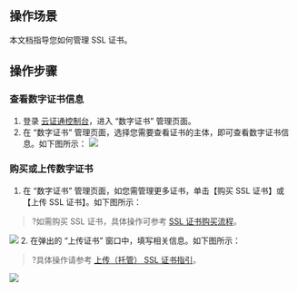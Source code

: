 ## 操作场景
本文档指导您如何管理 SSL 证书。

## 操作步骤
### 查看数字证书信息
1. 登录 [云证通控制台](https://console.cloud.tencent.com/tdcp/certificate)，进入 “数字证书” 管理页面。
2. 在 “数字证书” 管理页面，选择您需要查看证书的主体，即可查看数字证书信息。如下图所示：
![](https://main.qcloudimg.com/raw/f8382031d71059bffeda35386dfe06ad.png)

### 购买或上传数字证书
1. 在 “数字证书” 管理页面，如您需管理更多证书，单击【购买 SSL 证书】或【上传 SSL 证书】。如下图所示：
>?如需购买 SSL 证书，具体操作可参考 [SSL 证书购买流程](https://cloud.tencent.com/document/product/400/7995)。
>
![](https://main.qcloudimg.com/raw/a113c781241f073e765409f62fb59223.png)
2. 在弹出的 “上传证书” 窗口中，填写相关信息。如下图所示：
>?具体操作请参考 [上传（托管） SSL 证书指引](https://cloud.tencent.com/document/product/400/48790)。
>
![](https://main.qcloudimg.com/raw/1b829f1b3db9313db7f95e86cb1c7504.png)







